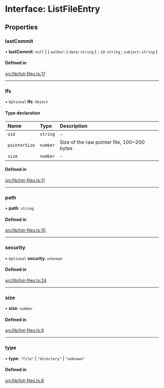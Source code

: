 # Interface: ListFileEntry

## Properties

### lastCommit

• **lastCommit**: ``null`` \| { `author`: { `date`: `string`  } ; `id`: `string` ; `subject`: `string`  }

#### Defined in

[src/lib/list-files.ts:17](https://github.com/huggingface/huggingface.js/blob/f282646/packages/hub/src/lib/list-files.ts#L17)

___

### lfs

• `Optional` **lfs**: `Object`

#### Type declaration

| Name | Type | Description |
| :------ | :------ | :------ |
| `oid` | `string` | - |
| `pointerSize` | `number` | Size of the raw pointer file, 100~200 bytes |
| `size` | `number` | - |

#### Defined in

[src/lib/list-files.ts:11](https://github.com/huggingface/huggingface.js/blob/f282646/packages/hub/src/lib/list-files.ts#L11)

___

### path

• **path**: `string`

#### Defined in

[src/lib/list-files.ts:10](https://github.com/huggingface/huggingface.js/blob/f282646/packages/hub/src/lib/list-files.ts#L10)

___

### security

• `Optional` **security**: `unknown`

#### Defined in

[src/lib/list-files.ts:24](https://github.com/huggingface/huggingface.js/blob/f282646/packages/hub/src/lib/list-files.ts#L24)

___

### size

• **size**: `number`

#### Defined in

[src/lib/list-files.ts:9](https://github.com/huggingface/huggingface.js/blob/f282646/packages/hub/src/lib/list-files.ts#L9)

___

### type

• **type**: ``"file"`` \| ``"directory"`` \| ``"unknown"``

#### Defined in

[src/lib/list-files.ts:8](https://github.com/huggingface/huggingface.js/blob/f282646/packages/hub/src/lib/list-files.ts#L8)
